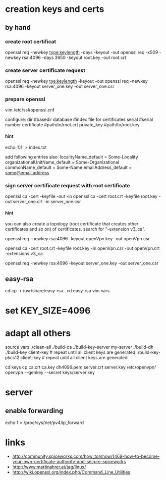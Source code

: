 # creation keys and certs

## by hand

### create root certificat

openssl req <certificate request> -newkey <type:keylength> -days <validity in days> -keyout <private certificate key> -out <certificate>
openssl req -x509 -newkey rsa:4096 -days 3650 -keyout root.key -out root.crt

### create server certificate request

openssl req -newkey <tye:keylength> -keyout <private certificate key> -out <certificate signing request>
openssl req -newkey rsa:4096 -keyout server_one.key -out server_one.csr

### prepare openssl

vim /etc/ssl/openssl.cnf

configure:
dir         #basedir
database    #index file for certificates
serial      #serial number
certificate #path/to/root.crt
private_key #path/to/root.key

#### hint

echo '01' > index.txt

add following entries also:
localityName_default            = Some-Locality
organizationalUnitName_default  = Some-Organizational
commonName_default              = Some-Name
emailAddress_default            = some@email.address

### sign server certificate request with root certificate

openssl ca -cert <master certificate> -keyfile <master certificate key> -out <certificate>  -in <certificate signing request>
openssl ca -cert root.crt -keyfile root.key -out server_one.crt -in server_one.csr


#### hint

you can also create a topology (root certificate that creates other certificates and so on) of certificates.
search for "-extension v3_ca".

openssl req -newkey rsa:4096 -keyout openVpn.key -out openVpn.csr

openssl ca -cert root.crt -keyfile root.key -in openVpn.csr -out openVpn.crt -extensions v3_ca

openssl req -newkey rsa:4096 -keyout server_one.key -out server_one.csr

## easy-rsa

cd
cp -r /usr/share/easy-rsa .
cd easy-rsa
vim vars
# set KEY_SIZE=4096
# adapt all others
source vars
./clean-all
./build-ca
./build-key-server my-server
./build-dh
./build-key client-key # repeat until all client keys are generated
./build-key-pkcs12 client-key # repeat until all client keys are generated

cd keys
cp ca.crt ca.key dh4096.pem server.crt server.key /etc/openvpn/
openvpn --genkey --secret keys/server.key

# server

## enable forwarding

echo 1 > /proc/sys/net/pv4/ip_forward

# links

* http://community.spiceworks.com/how_to/show/1469-how-to-become-your-own-certificate-authority-and-secure-spiceworks
* http://www.martinahrer.at/tag/linux/
* http://wiki.openssl.org/index.php/Command_Line_Utilities
